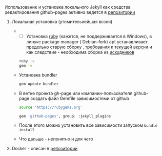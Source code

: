 Использование и установка локального Jekyll как средства редактирования github-pages активно ведется в [репозитории][A simple Ruby Gem]

1. Локальная установка (утомительнейшая возня) 

   - - [ ] Установка [ruby](https://www.ruby-lang.org/en/) (кажется, не поддерживается в Windows), в линукс package manager ( Debian-fork)  apt устанавливает предельно старую сборку , [требования к текущей версии](https://pages.github.com/versions/) и как следствие - необходима сборка из [исходников](https://www.ruby-lang.org/en/downloads/releases/) 

     ```bash
     ruby -v
     gem -v
     ```

   - Установка bundler 

     ```bash
     gem update bundler 
     ```

   - В ветке  проекта gh-page или компании-пользователя github-page создать файл Gemfile зависимостями от github 

     ```bash
     source 'https://rubygems.org'
     
     gem 'github-pages', group: :jekyll_plugins
     ```

   -  После этого можно установить все зависимости запуском `bundle install`

   - Что дальше - непонятно и для чего

     

2. Docker - описан в [репозитории][A simple Ruby Gem]





[A simple Ruby Gem]: https://github.com/github/pages-gem

